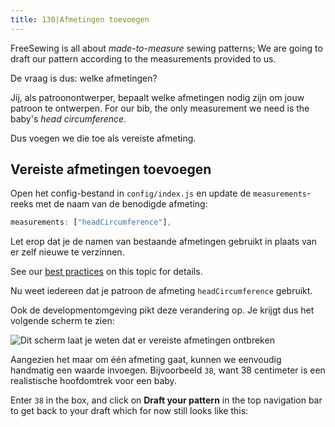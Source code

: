 ```yaml
---
title: 130|Afmetingen toevoegen
---
```


FreeSewing is all about *made-to-measure* sewing patterns; We are going to draft our pattern according to the measurements provided to us.

De vraag is dus: welke afmetingen?

Jij, als patroonontwerper, bepaalt welke afmetingen nodig zijn om jouw patroon te ontwerpen. For our bib, the only measurement we need is the baby's *head circumference*.

Dus voegen we die toe als vereiste afmeting.

## Vereiste afmetingen toevoegen

Open het config-bestand in `config/index.js` en update de `measurements`-reeks met de naam van de benodigde afmeting:

```js
measurements: ["headCircumference"],
```

<Tip>

Let erop dat je de namen van bestaande afmetingen gebruikt in plaats van er zelf nieuwe te verzinnen.

See our [best practices](/do/names#re-use-measurements) on this topic for details.

</Tip>

Nu weet iedereen dat je patroon de afmeting `headCircumference` gebruikt.

Ook de developmentomgeving pikt deze verandering op. Je krijgt dus het volgende scherm te zien:

![Dit scherm laat je weten dat er vereiste afmetingen ontbreken](./required-measurements.png)

Aangezien het maar om één afmeting gaat, kunnen we eenvoudig handmatig een waarde invoegen. Bijvoorbeeld `38`, want 38 centimeter is een realistische hoofdomtrek voor een baby.

Enter `38` in the box, and click on **Draft your pattern** in the top navigation bar to get back to your draft which for now still looks like this:

<Example pattern="tutorial" part="step1" caption="Nothing has changed, yet" />
